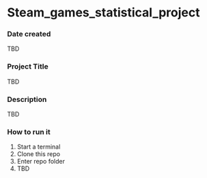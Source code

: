 # Steam_games_statistical_project

### Date created
TBD

### Project Title
TBD

### Description
TBD

### How to run it
1. Start a terminal
2. Clone this repo
3. Enter repo folder
4. TBD
